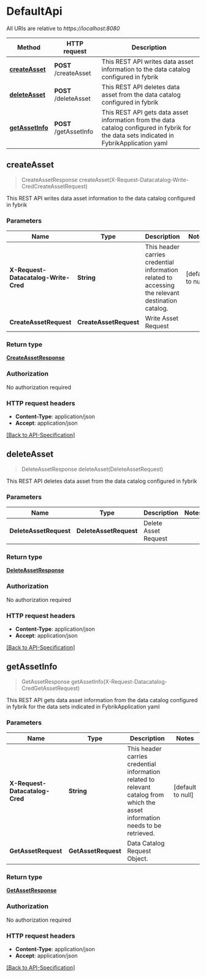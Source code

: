 # DefaultApi

All URIs are relative to *https://localhost:8080*

Method | HTTP request | Description
------------- | ------------- | -------------
[**createAsset**](DefaultApi.md#createAsset) | **POST** /createAsset | This REST API writes data asset information to the data catalog configured in fybrik
[**deleteAsset**](DefaultApi.md#deleteAsset) | **POST** /deleteAsset | This REST API deletes data asset from the data catalog configured in fybrik
[**getAssetInfo**](DefaultApi.md#getAssetInfo) | **POST** /getAssetInfo | This REST API gets data asset information from the data catalog configured in fybrik for the data sets indicated in FybrikApplication yaml


<a name="createAsset"></a>
## **createAsset**
> CreateAssetResponse createAsset(X-Request-Datacatalog-Write-CredCreateAssetRequest)

This REST API writes data asset information to the data catalog configured in fybrik


### Parameters

Name | Type | Description  | Notes
------------- | ------------- | ------------- | -------------
**X-Request-Datacatalog-Write-Cred**|**String**| This header carries credential information related to accessing the relevant destination catalog. | [default to null]
**CreateAssetRequest**|**CreateAssetRequest**| Write Asset Request |

### Return type


[**CreateAssetResponse**](../Models/CreateAssetResponse.md)



### Authorization

No authorization required

### HTTP request headers

 - **Content-Type**: application/json
 - **Accept**: application/json

 [[Back to API-Specification]](../README.md) 

<a name="deleteAsset"></a>
## **deleteAsset**
> DeleteAssetResponse deleteAsset(DeleteAssetRequest)

This REST API deletes data asset from the data catalog configured in fybrik


### Parameters

Name | Type | Description  | Notes
------------- | ------------- | ------------- | -------------
**DeleteAssetRequest**|**DeleteAssetRequest**| Delete Asset Request |

### Return type


[**DeleteAssetResponse**](../Models/DeleteAssetResponse.md)



### Authorization

No authorization required

### HTTP request headers

 - **Content-Type**: application/json
 - **Accept**: application/json

 [[Back to API-Specification]](../README.md) 

<a name="getAssetInfo"></a>
## **getAssetInfo**
> GetAssetResponse getAssetInfo(X-Request-Datacatalog-CredGetAssetRequest)

This REST API gets data asset information from the data catalog configured in fybrik for the data sets indicated in FybrikApplication yaml


### Parameters

Name | Type | Description  | Notes
------------- | ------------- | ------------- | -------------
**X-Request-Datacatalog-Cred**|**String**| This header carries credential information related to relevant catalog from which the asset information needs to be retrieved. | [default to null]
**GetAssetRequest**|**GetAssetRequest**| Data Catalog Request Object. |

### Return type


[**GetAssetResponse**](../Models/GetAssetResponse.md)



### Authorization

No authorization required

### HTTP request headers

 - **Content-Type**: application/json
 - **Accept**: application/json

 [[Back to API-Specification]](../README.md) 

